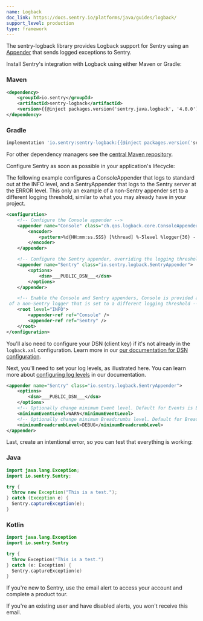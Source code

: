 ```yaml
---
name: Logback
doc_link: https://docs.sentry.io/platforms/java/guides/logback/
support_level: production
type: framework
---
```


<Alert level="info">
   The sentry-logback library provides Logback support for Sentry using an <a href=https://logback.qos.ch/apidocs/ch/qos/logback/core/Appender.html>Appender</a> that sends logged exceptions to Sentry.
</Alert>

Install Sentry's integration with Logback using either Maven or Gradle:

### Maven

```xml
<dependency>
    <groupId>io.sentry</groupId>
    <artifactId>sentry-logback</artifactId>
    <version>{{@inject packages.version('sentry.java.logback', '4.0.0') }}</version>
</dependency>
```

### Gradle

```groovy
implementation 'io.sentry:sentry-logback:{{@inject packages.version('sentry.java.logback', '4.0.0') }}'
```

For other dependency managers see the [central Maven repository](https://search.maven.org/artifact/io.sentry/sentry-logback).

Configure Sentry as soon as possible in your application's lifecycle:

<Note>

The following example configures a ConsoleAppender that logs to standard out at the INFO level, and a SentryAppender that logs to the Sentry server at the ERROR level. This only an example of a non-Sentry appender set to a different logging threshold, similar to what you may already have in your project.

</Note>

```xml
<configuration>
    <!-- Configure the Console appender -->
    <appender name="Console" class="ch.qos.logback.core.ConsoleAppender">
        <encoder>
            <pattern>%d{HH:mm:ss.SSS} [%thread] %-5level %logger{36} - %msg%n</pattern>
        </encoder>
    </appender>

    <!-- Configure the Sentry appender, overriding the logging threshold to the WARN level -->
    <appender name="Sentry" class="io.sentry.logback.SentryAppender">
        <options>
            <dsn>___PUBLIC_DSN___</dsn>
        </options>
    </appender>

    <!-- Enable the Console and Sentry appenders, Console is provided as an example
 of a non-Sentry logger that is set to a different logging threshold -->
    <root level="INFO">
        <appender-ref ref="Console" />
        <appender-ref ref="Sentry" />
    </root>
</configuration>
```

You'll also need to configure your DSN (client key) if it's not already in the `logback.xml` configuration. Learn more in our <a href=https://docs.sentry.io/platforms/java/guides/logback/#dsn-configuration/>our documentation for DSN configuration</a>.

Next, you'll need to set your log levels, as illustrated here. You can learn more about <a href=https://docs.sentry.io/platforms/java/guides/logback/#minimum-log-level/>configuring log levels</a> in our documentation.

```xml
<appender name="Sentry" class="io.sentry.logback.SentryAppender">
    <options>
        <dsn>___PUBLIC_DSN___</dsn>
    </options>
    <!-- Optionally change minimum Event level. Default for Events is ERROR -->
    <minimumEventLevel>WARN</minimumEventLevel>
    <!-- Optionally change minimum Breadcrumbs level. Default for Breadcrumbs is INFO -->
    <minimumBreadcrumbLevel>DEBUG</minimumBreadcrumbLevel>
</appender>
```

Last, create an intentional error, so you can test that everything is working:

### Java

```java {tabTitle: Java}
import java.lang.Exception;
import io.sentry.Sentry;

try {
  throw new Exception("This is a test.");
} catch (Exception e) {
  Sentry.captureException(e);
}
```

### Kotlin

```kotlin
import java.lang.Exception
import io.sentry.Sentry

try {
  throw Exception("This is a test.")
} catch (e: Exception) {
  Sentry.captureException(e)
}
```

If you're new to Sentry, use the email alert to access your account and complete a product tour.

If you're an existing user and have disabled alerts, you won't receive this email.
